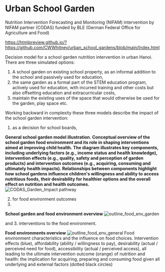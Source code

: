 # Urban School Garden 

Nutrition Intervention Forecasting and Monitoring (NIFAM) intervention by NIFAM partner (CODAS) funded by BLE (German Federal Office for Agriculture and Food)

https://htmlpreview.github.io/?https://github.com/CWWhitney/urban_school_gardens/blob/main/Index.html

Decision model for a school garden nutrition intervention in urban Hanoi. There are three simulated options: 
1. A school garden on existing school property, as an informal addition to the school and passively used for education, 
2. the same garden as a formal part of the STEM education program, actively used for education, with incurred training and other costs but also offsetting education and extracurricular costs,
3. maintain the existing uses of the space that would otherwise be used for the garden, play space etc. 

Working backward in complexity these three models describe the impact of the school garden intervention: 

1. as a decision for school boards, 

**General school garden model illustration. Conceptual overview of the school garden food environment and its role in shaping interventions aimed at improving child health. The diagram illustrates key components, including underlying factors (e.g., income status and health knowledge), intervention effects (e.g., quality, safety and perception of garden products) and intervention outcomes (e.g., acquiring, consuming and ultimately health impacts). Relationships between components highlight how school gardens influence children's willingness and ability to access nutritious foods, their desirability for healthier options and the overall effect on nutrition and health outcomes.**
![CODAS_Garden_Impact pathway](https://github.com/CWWhitney/nifam_codas_school_garden/assets/19190662/65e3af17-bc53-4b58-8e00-3115925d928f)

2. for food environment outcomes
3. 
**School garden and food environment overview**
![outline_food_env_garden](https://github.com/CWWhitney/nifam_codas_school_garden/assets/19190662/782db5d2-b48f-453b-a99f-e026da7c20ba)

and 3. interventions to the food environment.

**Food environments overview**
![outline_food_env_general](https://github.com/CWWhitney/nifam_codas_school_garden/assets/19190662/6275853f-beb2-4cf6-9772-24137fd27b6d)
Food environment characteristics and the influence on food choices. Intervention effects (blue), affordability (ability / willingness to pay), desirability (actual / perceived need for food), accessibility (actual / perceived access), all leading to the ultimate intervention outcome (orange) of nutrition and health: the implication for acquiring, preparing and consuming food given all underlying and external factors (dotted black circles)
